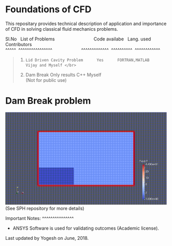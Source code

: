 # Foundations of CFD </br>


This repositary provides technical description of application and importance of CFD in solving classical fluid mechanics problems.</br>

Sl.No &nbsp; 
List of Problems &nbsp; &nbsp; &nbsp; &nbsp; &nbsp; &nbsp; &nbsp; &nbsp; &nbsp; &nbsp; &nbsp; &nbsp;&nbsp;&nbsp;&nbsp;&nbsp;&nbsp;&nbsp;
Code availabe	&nbsp;&nbsp;Lang. used&nbsp;&nbsp; Contributors	</br>
^^^^^ &nbsp;^^^^^^^^^^^^^^^^ &nbsp;&nbsp;&nbsp;&nbsp;&nbsp;&nbsp; &nbsp; &nbsp; &nbsp;&nbsp;&nbsp;&nbsp;&nbsp;&nbsp;&nbsp;&nbsp;&nbsp;&nbsp; ^^^^^^^^^^^^^&nbsp;&nbsp;^^^^^^^^^^&nbsp;&nbsp;^^^^^^^^^^^^

>1)  	Lid Driven Cavity Problem      Yes		FORTRAN,MATLAB	 Vijay and Myself </br>
>2)	Dam Break		    Only results		C++	    Myself </br>
				 (Not for public use)    
				     
# Dam Break problem 
![demo](DamBreak.gif) 			     
(See SPH repository for more details)			    
      	   

Important Notes:
^^^^^^^^^^^^^^^
* ANSYS Software is used for validating outcomes (Academic license).

Last updated by Yogesh on June, 2018.















	





